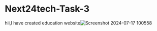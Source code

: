 # Next24tech-Task-3
hii,I have created education website![Screenshot 2024-07-17 100558](https://github.com/user-attachments/assets/cae66daa-5667-4ce9-8502-e8bd5be141c6)
